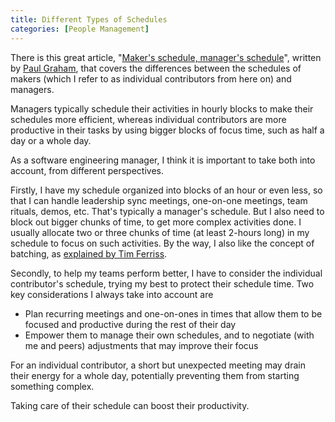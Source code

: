 ```yaml
---
title: Different Types of Schedules
categories: [People Management]
---
```


There is this great article, "[Maker's schedule, manager's schedule](http://www.paulgraham.com/makersschedule.html)", written by [Paul Graham](https://en.wikipedia.org/wiki/Paul_Graham_(programmer)), that covers the differences between the schedules of makers (which I refer to as individual contributors from here on) and managers.

Managers typically schedule their activities in hourly blocks to make their schedules more efficient, whereas individual contributors are more productive in their tasks by using bigger blocks of focus time, such as half a day or a whole day.

As a software engineering manager, I think it is important to take both into account, from different perspectives.

Firstly, I have my schedule organized into blocks of an hour or even less, so that I can handle leadership sync meetings, one-on-one meetings, team rituals, demos, etc. That's typically a manager's schedule. But I also need to block out bigger chunks of time, to get more complex activities done. I usually allocate two or three chunks of time (at least 2-hours long) in my schedule to focus on such activities. By the way, I also like the concept of batching, as [explained by Tim Ferriss](https://www.youtube.com/watch?v=ghVdzAeX0bg).

Secondly, to help my teams perform better, I have to consider the individual contributor's schedule, trying my best to protect their schedule time. Two key considerations I always take into account are

- Plan recurring meetings and one-on-ones in times that allow them to be focused and productive during the rest of their day
- Empower them to manage their own schedules, and to negotiate (with me and peers) adjustments that may improve their focus

For an individual contributor, a short but unexpected meeting may drain their energy for a whole day, potentially preventing them from starting something complex.

Taking care of their schedule can boost their productivity.